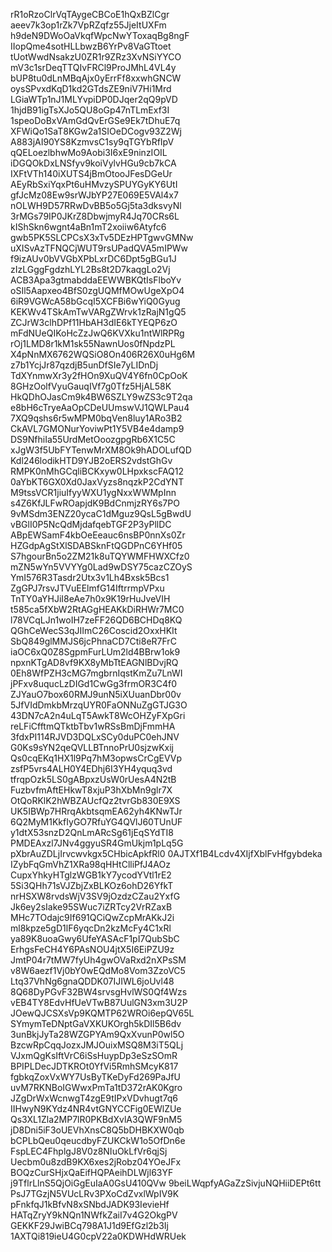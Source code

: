 rR1oRzoClrVqTAygeCBCoE1hQxBZlCgr
aeev7k3op1rZk7VpRZqfz55JjeItUXFm
h9deN9DWoOaVkqfWpcNwYToxaqBg8ngF
IIopQme4sotHLLbwzB6YrPv8VaGTtoet
tUotWwdNsakzU0ZR1r9ZRz3XvNSiYYCO
mV3c1srDeqTTQIvFRCl9ProJMhL4VL4y
bUP8tu0dLnMBqAjx0yErrFf8xxwhGNCW
oysSPvxdKqD1kd2GTdsZE9niV7Hi1Mrd
LGiaWTp1nJ1MLYvpiDP0DJqer2qQ9pVD
1hjdB91igTsXJo5QU8oGp47nTLmExf3I
1speoDoBxVAmGdQvErGSe9Ek7tDhuE7q
XFWiQo1SaT8KGw2a1SIOeDCogv93Z2Wj
A883jAI90YS8KzmvsC1sy9qTGYbRfIpV
qQELoezlbhwMo9Aobi3I6xE9ninzIOIL
iDGQOkDxLNSfyv9koiVylvHGu9cb7kCA
IXFtVTh140iXUTS4jBmOtooJFesDGeUr
AEyRbSxiYqxPt6uHMvzySPUYGyKY6UtI
gfJcMz08Ew9srWJbYP27E069E5VAl4x7
nOLWH9D57RRwDvBB5o5Gj5ta3dksvyNl
3rMGs79IP0JKrZ8DbwjmyR4Jq70CRs6L
kIShSkn6wgnt4aBn1mT2xoiiw6Atyfc6
gwb5PK5SLCPCsX3xTv5DEzHPTgwvGMNw
uXISvAzTFNQCjWUT9rsUPadQVA5mIPWw
f9izAUv0bVVGbXPbLxrDC6Dpt5gBGu1J
zIzLGggFgdzhLYL2Bs8t2D7kaqgLo2Vj
ACB3Apa3gtmabddaEEWWBKQtIsFlboYv
oSIl5Aapxeo4BfS0zgUQMfMOwUgeXpO4
6iR9VGWcA58bGcqI5XCFBi6wYiQ0Gyug
KEKWv4TSkAmTwVARgZWrvk1zRajN1gQ5
ZCJrW3clhDPf11HbAH3dIE6kTYEQP6zO
mFdNUeQIKoHcZzJwQ6KVXku1ntWlRPRg
rOj1LMD8r1kM1sk55NawnUos0fNpdzPL
X4pNnMX6762WQSiO8On406R26X0uHg6M
z7b1YcjJr87qzdjB5unDfSIe7yLIDnDj
TdXYnmwXr3y2fHOn9XuQV4Y6fn0CpOoK
8GHzOolfVyuGauqIVf7g0Tfz5HjAL58K
HkQDhOJasCm9k4BW6SZLY9wZS3c9T2qa
e8bH6cTryeAaOpCDeUUmswVJ1QWLPau4
7XQ9qshs6r5wMPM0bqVen8luy1ARo3B2
CkAVL7GMONurYoviwPt1Y5VB4e4damp9
DS9NfhiIa55UrdMetOoozgpgRb6X1C5C
xJgW3f5UbFYTenwMrXM8Ok9hADOLufQD
Kdl246lodikHTD9YJB2oERS2vdstGhGv
RMPK0nMhGCqliBCKxyw0LHpxkscFAQ12
0aYbKT6GX0Xd0JaxVyzs8nqzkP2CdYNT
M9tssVCR1jiuIfyyWXU1ygNxxWWMpInn
s4Z6KfJLFwROapjdK9BdCnmjzRY6s7PO
9vMSdm3ENZ20ycaC1dMguz9QsL5gBwdU
vBGlI0P5NcQdMjdafqebTGF2P3yPllDC
ABpEWSamF4kbOeEeauc6nsBP0nnXs0Zr
HZGdpAgStXlSDABSknFtQGDPnC6YHf05
S7hgourBn5o2ZM21k8uTQYWMFHWXCfz0
mZN5wYn5VVYYg0Lad9wDSY75cazCZOyS
YmI576R3Tasdr2Utx3v1Lh4Bxsk5Bcs1
ZgGPJ7rsvJTVuEElmfG14IftrrmpVPxu
TnTY0aYHJiI8eAe7h0x9K19rHuJveVIH
t585ca5fXbW2RtAGgHEAKkDiRHWr7MC0
l78VCqLJn1woIH7zeFF26QD6BCHDq8KQ
QGhCeWecS3qJIImC26Coscid2OxxHKIt
SbQ849glMMJS6jcPhnaCD7Cti8eR7FrC
iaOC6xQ0Z8SgpmFurLUm2ld4BBrw1ok9
npxnKTgAD8vf9KX8yMbTtEAGNlBDvjRQ
0Eh8WfPZH3cMG7mgbrnIqstKmZu7LnWI
jPFxv8uqucLzDIGd1CwGg3frmOR3C4f0
ZJYauO7box60RMJ9unN5iXUuanDbr00v
5JfVIdDmkbMrzqUYR0FaONNuZgGTJG3O
43DN7cA2n4uLqT5AwkT8WcOHZyFXpGri
reLFiCfftmQTktbTbv1wRSsBmDjFmmHA
3fdxPI114RJVD3DQLxSCy0duPC0ehJNV
G0Ks9sYN2qeQVLLBTnnoPrU0sjzwKxij
Qs0cqEKq1HX1l9Pq7hM3opwsCrCgEVVp
zsfP5vrs4ALH0Y4EDhj6I3YH4yquq3vd
tfrqpOzk5LS0gABpxzUsW0rUesA4N2tB
FuzbvfmAftEHkwT8xjuP3hXbMn9glr7X
OtQoRKlK2hWBZAUcfQz2tvrGb830E9XS
UK5IBWp7HRrqAkbtsqmEA62yh4KNwTJr
6Q2MyM1KkfIyGO7RfuYG4QVlJ60TUnUF
y1dtX53snzD2QnLmARcSg61jEqSYdTI8
PMDEAxzl7JNv4ggyuSR4GmUkjm1pLq5G
pXbrAuZDLjIrvcwvkgx5CHbicApkfRl0
0AJTXf1B4Lcdv4XIjfXblFvHfgybdeka
IZybFqGmVhZ1XRa98qHHtClliPfJ4AOz
CupxYhkyHTglzWGB1kY7ycodYVtl1rE2
5Si3QHh71sVJZbjZxBLKOz6ohD26YfkT
nrHSXW8rvdsWjV3SV9jOzdzCZau2YxfG
Jk6ey2sIake95SWuc7iZRTcy2VrRZaxB
MHc7TOdajc9If691QCiQwZcpMrAKkJ2i
ml8kpze5gD1lF6yqcDn2kzMcFy4C1xRl
ya89K8uoaGwy6UfeYASAcF1pI7QubSbC
ErhgsFeCH4Y6PAsNOU4jtX5I6EiPZU9z
JmtP04r7tMW7fyUh4gwOVaRxd2nXPsSM
v8W6aezf1Vj0bY0wEQdMo8Vom3ZzoVC5
Ltq37VhNg6gnaQDDK07IJIWL6joUvl48
8Q68DyPGvF32BW4srvsgHvlWS0Qf4Wzs
vEB4TY8EdvHfUeVTwB87UulGN3xm3U2P
JOewQJCSXsVp9KQMTP62WROi6epQV65L
SYmymTeDNptGaVXKUKOrgh5kDIl5B6dv
3unBkjJyTa28WZGPYAm9QxXvunP0wl5O
BzcwRpCqqJozxJMJOuixMSQ8M3iT5QLj
VJxmQgKsIftVrC6iSsHuypDp3eSzSOmR
BPIPLDecJDTKROt0YfVi5RmhSMcyK817
fgbkqZoxVxWY7UsByTKeDyFd269PaJfU
uvM7RKNBoIGWwxPmTa1tD372rAK0Kgro
JZgDrWxWcnwgT4zgE9tIPxVDvhugt7q6
IIHwyN9KYdz4NR4vtGNYCCFig0EWlZUe
Qs3XL1Zla2MP7lR0PKBdXvlA3QWF9nM5
jD8Dni5iF3oUEVhXnsC8Q5bDHBKXW0qb
bCPLbQeu0qeucdbyFZUKCkW1o5OfDn6e
FspLEC4FhplgJ8V0z8NIuOkLfVr6qjSj
Uecbm0u8zdB9KX6xes2jRobz04YOeJFx
BOQzCurSHjxQaEifHQPAeihDLWjl63YF
j9TflrLlnS5QjOiGgEuIaA0GsU410QVw
9beiLWqpfyAGaZzSivjuNQHiiDEPt6tt
PsJ7TGzjN5VUcLRv3PXoCdZvxlWpIV9K
pFnkfqJ1kBfvN8xSNbdJADK93IevieHf
HATqZryY9kNQn1NWfkZaiI7v4G2OkgPV
GEKKF29JwiBCq798A1J1d9EfGzl2b3Ij
1AXTQi819ieU4G0cpV22a0KDWHdWRUek
